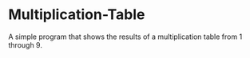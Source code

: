 # Multiplication-Table
A simple program that shows the results of a multiplication table from 1 through 9.
